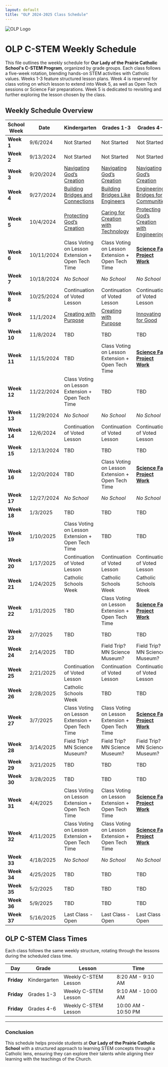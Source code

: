 ```yaml
---
layout: default
title: "OLP 2024-2025 Class Schedule"
---
```


![OLP Logo](https://school.ourladyoftheprairie.com/wp-content/uploads/2017/07/logo.png)


# OLP C-STEM Weekly Schedule

This file outlines the weekly schedule for **Our Lady of the Prairie Catholic School's C-STEM Program**, organized by grade groups. Each class follows a five-week rotation, blending hands-on STEM activities with Catholic values. Weeks 1-3 feature structured lesson plans. Week 4 is reserved for class voting on which lesson to extend into Week 5, as well as Open Tech sessions or Science Fair preparations. Week 5 is dedicated to revisiting and further exploring the lesson chosen by the class.


## Weekly Schedule Overview

| **School Week** | **Date**     | **Kindergarten**                                                                                                                      | **Grades 1-3**                                                                                                                              | **Grades 4-6**                                                                                                                                            |
|-----------------|--------------|--------------------------------------------------------------------------------------------------------------------------------------|---------------------------------------------------------------------------------------------------------------------------------------------|----------------------------------------------------------------------------------------------------------------------------------------------------------|
| **Week 1**      | 9/6/2024     | Not Started                                                                                                                          | Not Started                                                                                                                                 | Not Started                                                                                                                                               |
| **Week 2**      | 9/13/2024    | Not Started                                                                                                                          | Not Started                                                                                                                                 | Not Started                                                                                                                                               |
| **Week 3**      | 9/20/2024    | [Navigating God’s Creation](../LessonPlans/Kindergarten/Kindergarten_Navigating_Gods_Creation)                                            | [Navigating God’s Creation](./LessonPlans/Grades1-3/Grades1-3_Navigating_Gods_Creation)                                                      | [Navigating God’s Creation ](./LessonPlans/Grades4-6/Grades4-6_Navigating_Gods_Creation)                            |
| **Week 4**      | 9/27/2024    | [Building Bridges and Connections](./LessonPlans/Kindergarten/Kindergarten_Building_Bridges_and_Connections)                           | [Building Bridges Like Engineers](./LessonPlans/Grades1-3/Grades1-3_Building_Bridges_Like_Engineers)                                        | [Engineering Bridges for Communities](./LessonPlans/Grades4-6/Grades4-6_Engineering_Bridges_for_Communities)                                              |
| **Week 5**      | 10/4/2024    | [Protecting God’s Creation](./LessonPlans/Kindergarten/Kindergarten_Protecting_Gods_Creation)                                            | [Caring for Creation with Technology](./LessonPlans/Grades1-3/Grades1-3_Caring_for_Creation_with_Technology)                             | [Protecting God’s Creation with Engineering](./LessonPlans/Grades4-6/Grades4-6_Protecting_Gods_Creation)                             |
| **Week 6**      | 10/11/2024   | Class Voting on Lesson Extension + Open Tech Time                                                                               | Class Voting on Lesson Extension + Open Tech Time                                                                                      | [**Science Fair Project Work** ](/Resources/Big_Bang_Catholic_STEM_Fair)                                                                                                                                   |
| **Week 7**      | 10/18/2024   | *No School*                                                                                                                            | *No School*                                                                                                                                   | *No School*                                                                                                                                                 |
| **Week 8**      | 10/25/2024   | Continuation of Voted Lesson                                                                                                          | Continuation of Voted Lesson                                                                                                                 | Continuation of Voted Lesson                                                                                                                              |
| **Week 9**      | 11/1/2024    | [Creating with Purpose](./LessonPlans/Kindergarten/Kindergarten_Creating_with_Purpose)                                                    | [Creating with Purpose](./LessonPlans/Grades1-3/Grades1-3_Creating_with_Purpose)                                                             | [Innovating for Good](./LessonPlans/Grades4-6/Grades4-6_Innovating_for_Good)                                                                               |
| **Week 10**     | 11/8/2024    | TBD                                                                                                                                  | TBD                                                                                                                                         | TBD                                                                                                                                                       |
| **Week 11**     | 11/15/2024   | TBD                                                                                                                                  | Class Voting on Lesson Extension + Open Tech Time                                                                                      | [**Science Fair Project Work** ](/Resources/Big_Bang_Catholic_STEM_Fair)                                                                                                                                   |
| **Week 12**     | 11/22/2024   | Class Voting on Lesson Extension + Open Tech Time                                                                               | TBD                                                                                                                                         | TBD                                                                                                                                                       |
| **Week 13**     | 11/29/2024   | *No School*                                                                                                                            | *No School*                                                                                                                                   | *No School*                                                                                                                                                 |
| **Week 14**     | 12/6/2024    | Continuation of Voted Lesson                                                                                                          | Continuation of Voted Lesson                                                                                                                 | Continuation of Voted Lesson                                                                                                                              |
| **Week 15**     | 12/13/2024   | TBD                                                                                                                                  | TBD                                                                                                                                         | TBD                                                                                                                                                       |
| **Week 16**     | 12/20/2024   | TBD                                                                                                                                  | Class Voting on Lesson Extension + Open Tech Time                                                                                      | [**Science Fair Project Work** ](/Resources/Big_Bang_Catholic_STEM_Fair)                                                                                                                                   |
| **Week 17**     | 12/27/2024   | *No School*                                                                                                                            | *No School*                                                                                                                                   | *No School*                                                                                                                                                 |
| **Week 18**     | 1/3/2025     | TBD                                                                                                                                  | TBD                                                                                                                                         | TBD                                                                                                                                                       |
| **Week 19**     | 1/10/2025    | Class Voting on Lesson Extension + Open Tech Time                                                                               | TBD                                                                                                                                         | TBD                                                                                                                                                       |
| **Week 20**     | 1/17/2025    | Continuation of Voted Lesson                                                                                                          | Continuation of Voted Lesson                                                                                                                 | Continuation of Voted Lesson                                                                                                                              |
| **Week 21**     | 1/24/2025    | Catholic Schools Week                                                                                                                | Catholic Schools Week                                                                                                                       | Catholic Schools Week                                                                                                                                    |
| **Week 22**     | 1/31/2025    | TBD                                                                                                                                  | Class Voting on Lesson Extension + Open Tech Time                                                                                      | [**Science Fair Project Work** ](/Resources/Big_Bang_Catholic_STEM_Fair)                                                                                                                                   |
| **Week 23**     | 2/7/2025     | TBD                                                                                                                                  | TBD                                                                                                                                         | TBD                                                                                                                                                       |
| **Week 24**     | 2/14/2025    | TBD                                                                                                                                  | Field Trip? MN Science Museum?                                                                                                               | Field Trip? MN Science Museum?                                                                                                                            |
| **Week 25**     | 2/21/2025    | Continuation of Voted Lesson                                                                                                          | Continuation of Voted Lesson                                                                                                                 | Continuation of Voted Lesson                                                                                                                              |
| **Week 26**     | 2/28/2025    | Catholic Schools Week                                                                                                                | TBD                                                                                                                                         | TBD                                                                                                                                                       |
| **Week 27**     | 3/7/2025     | Class Voting on Lesson Extension + Open Tech Time                                                                               | Class Voting on Lesson Extension + Open Tech Time                                                                                      | [**Science Fair Project Work** ](/Resources/Big_Bang_Catholic_STEM_Fair)                                                                                                                                   |
| **Week 28**     | 3/14/2025    | Field Trip? MN Science Museum?                                                                                                        | Field Trip? MN Science Museum?                                                                                                               | Field Trip? MN Science Museum?                                                                                                                            |
| **Week 29**     | 3/21/2025    | TBD                                                                                                                                  | TBD                                                                                                                                         | TBD                                                                                                                                                       |
| **Week 30**     | 3/28/2025    | TBD                                                                                                                                  | TBD                                                                                                                                         | TBD                                                                                                                                                       |
| **Week 31**     | 4/4/2025     | Class Voting on Lesson Extension + Open Tech Time                                                                               | Class Voting on Lesson Extension + Open Tech Time                                                                                      |  [**Science Fair Project Work** ](/Resources/Big_Bang_Catholic_STEM_Fair)                                                                                                                                   |
| **Week 32**     | 4/11/2025    | Class Voting on Lesson Extension + Open Tech Time                                                                               | Class Voting on Lesson Extension + Open Tech Time                                                                                      |  [**Science Fair Project Work** ](/Resources/Big_Bang_Catholic_STEM_Fair)                                                                                                                  |
| **Week 33**     | 4/18/2025    | *No School*                                                                                                                            | *No School*                                                                                                                                   | *No School*                                                                                                                                                 |
| **Week 34**     | 4/25/2025    | TBD                                                                                                                                  | TBD                                                                                                                                         | TBD                                                                                                                                                       |
| **Week 35**     | 5/2/2025     | TBD                                                                                                                                  | TBD                                                                                                                                         | TBD                                                                                                                                                       |
| **Week 36**     | 5/9/2025     | TBD                                                                                                                                  | TBD                                                                                                                                         | TBD                                                                                                                                                       |
| **Week 37**     | 5/16/2025    | Last Class - Open                                                                                                                    | Last Class - Open                                                                                                                            | Last Class - Open                                                                                                                                        |

## OLP C-STEM Class Times

Each class follows the same weekly structure, rotating through the lessons during the scheduled class time. 

| **Day**       | **Grade**     | **Lesson**                                | **Time**      |
|---------------|---------------|-------------------------------------------|---------------|
| **Friday**    | Kindergarten    | Weekly C-STEM Lesson                      | 8:20 AM - 9:10 AM |
| **Friday**   | Grades 1-3    | Weekly C-STEM Lesson                      | 9:10 AM - 10:00 AM |
| **Friday** | Grades 4-6     | Weekly C-STEM Lesson                      | 10:00 AM - 10:50 PM |

---

### Conclusion

This schedule helps provide students at **Our Lady of the Prairie Catholic School** with a structured approach to learning STEM concepts through a Catholic lens, ensuring they can explore their talents while aligning their learning with the teachings of the Church.
